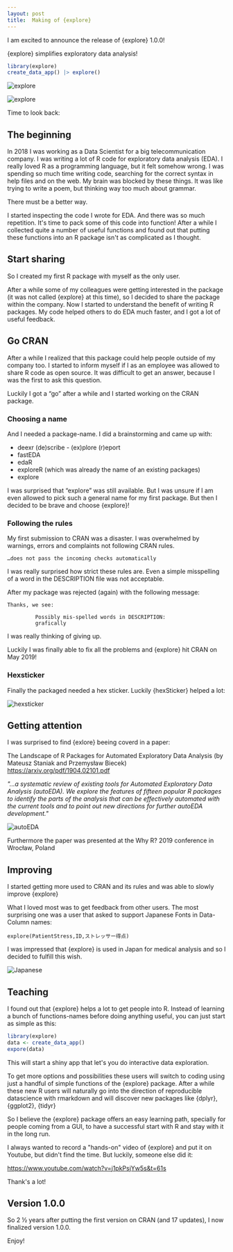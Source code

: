 ```yaml
---
layout: post
title:  Making of {explore}
---
```


I am excited to announce the release of {explore} 1.0.0!

{explore} simplifies exploratory data analysis!

```R
library(explore)
create_data_app() |> explore()
```

![explore](../images/explore-app.png)

![explore](../images/explore-app-tree.png)

Time to look back:

## The beginning

In 2018 I was working as a Data Scientist for a big telecommunication company. I was writing a lot of R code for exploratory data analysis (EDA). I really loved R as a programming language, but it felt somehow wrong. I was spending so much time writing code, searching for the correct syntax in help files and on the web. My brain was blocked by these things. It was like trying to write a poem, but thinking way too much about grammar.  

There must be a better way.

I started inspecting the code I wrote for EDA. And there was so much repetition. It's time to pack some of this code into function! After a while I collected quite a number of useful functions and found out that putting these functions into an R package isn't as complicated as I thought.

## Start sharing

So I created my first R package with myself as the only user.

After a while some of my colleagues were getting interested in the package (it was not called {explore} at this time), so I decided to share the package within the company. Now I started to understand the benefit of writing R packages. My code helped others to do EDA much faster, and I got a lot of useful feedback.

## Go CRAN

After a while I realized that this package could help people outside of my company too. I started to inform myself if I as an employee was allowed to share R code as open source. It was difficult to get an answer, because I was the first to ask this question.

Luckily I got a “go” after a while and I started working on the CRAN package.

### Choosing a name

And I needed a package-name. I did a brainstorming and came up with:
* deexr (de)scribe - (ex)plore (r)eport
* fastEDA
* edaR
* exploreR (which was already the name of an existing packages)
* explore

I was surprised that “explore” was still available. But I was unsure if I am even allowed to pick such a general name for my first package. But then I decided to be brave and choose {explore}!
 
### Following the rules 

My first submission to CRAN was a disaster. I was overwhelmed by warnings, errors and complaints not following CRAN rules.

```
…does not pass the incoming checks automatically
```

I was really surprised how strict these rules are. Even a simple misspelling of a word in the DESCRIPTION file was not acceptable.

After my package was rejected (again) with the following message:

```
Thanks, we see:

         Possibly mis-spelled words in DESCRIPTION:
         grafically
```

 I was really thinking of giving up.

Luckily I was finally able to fix all the problems and {explore} hit CRAN on May 2019!

### Hexsticker

Finally the packaged needed a hex sticker. Luckily {hexSticker} helped a lot:

![hexsticker](../images/hexsticker-all.jpg)

## Getting attention

I was surprised to find {exlore} beeing coverd in a paper:

The Landscape of R Packages for Automated Exploratory Data Analysis (by Mateusz Staniak and Przemysław Biecek)
<https://arxiv.org/pdf/1904.02101.pdf>

*"...a systematic review of existing tools for Automated Exploratory Data Analysis (autoEDA). We explore
the features of fifteen popular R packages to identify the parts of the analysis that can be effectively
automated with the current tools and to point out new directions for further autoEDA development."*

![autoEDA](../images/paper-autoEDA.png)

Furthermore the paper was presented at the Why R? 2019 conference in Wrocław, Poland

## Improving

I started getting more used to CRAN and its rules and was able to slowly improve {explore}

What I loved most was to get feedback from other users. The most surprising one was a user that asked to support Japanese Fonts in Data-Column names:

```
explore(PatientStress,ID,ストレッサー得点) 
```

I was impressed that {explore} is used in Japan for medical analysis and so I decided to fulfill this wish.

![Japanese](../images/explore-japan.png)

## Teaching

I found out that {explore} helps a lot to get people into R. Instead of learning a bunch of functions-names before doing anything useful, you can just start as simple as this:

```R
library(explore)
data <- create_data_app()
expore(data)
```

This will start a shiny app that let's you do interactive data exploration.

To get more options and possibilities these users will switch to coding using just a handful of simple functions of the {explore} package. After a while these new R users will naturally go into the direction of reproducible datascience with rmarkdown and will discover new packages like {dplyr}, {ggplot2}, {tidyr}

So I believe the {explore} package offers an easy learning path, specially for people coming from a GUI, to have a successful start with R and stay with it in the long run.

I always wanted to record a "hands-on" video of {explore} and put it on Youtube, but didn't find the time. But luckily, someone else did it:

<https://www.youtube.com/watch?v=j1pkPsjYw5s&t=61s>

Thank's a lot!

## Version 1.0.0

So 2 ½ years after putting the first version on CRAN (and 17 updates), I now finalized version 1.0.0.

Enjoy!
